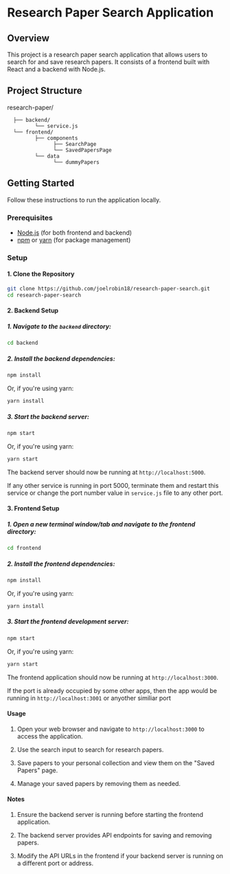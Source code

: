 # Research Paper Search Application

## Overview

This project is a research paper search application that allows users to search for and save research papers. It consists of a frontend built with React and a backend with Node.js.

## Project Structure

research-paper/ 

      ├── backend/ 
             └── service.js
      └── frontend/
             ├── components
                   ├── SearchPage
                   └── SavedPapersPage
             └── data
                   └── dummyPapers

## Getting Started

Follow these instructions to run the application locally.

### Prerequisites

- [Node.js](https://nodejs.org/) (for both frontend and backend)
- [npm](https://www.npmjs.com/) or [yarn](https://yarnpkg.com/) (for package management)

### Setup

#### 1. Clone the Repository

```bash
git clone https://github.com/joelrobin18/research-paper-search.git
cd research-paper-search
```

#### 2. Backend Setup

##### 1. Navigate to the `backend` directory:

```bash
cd backend
```

##### 2. Install the backend dependencies:

```bash
npm install
```

Or, if you're using yarn:

```bash
yarn install
```

##### 3. Start the backend server:

```bash
npm start
```

Or, if you're using yarn:

```bash
yarn start
```

The backend server should now be running at `http://localhost:5000`.

If any other service is running in port 5000, terminate them and restart this service or change the port number value in `service.js` file to any other port.

#### 3. Frontend Setup

##### 1. Open a new terminal window/tab and navigate to the frontend directory:

```bash
cd frontend
```

##### 2. Install the frontend dependencies:

```bash
npm install
```

Or, if you're using yarn:

```bash
yarn install
```

##### 3. Start the frontend development server:

```bash
npm start
```

Or, if you're using yarn:

```bash
yarn start
```

The frontend application should now be running at `http://localhost:3000`.

If the port is already occupied by some other apps, then the app would be running in `http://localhost:3001` or anyother similiar port

#### Usage

1. Open your web browser and navigate to `http://localhost:3000` to access the application.

2. Use the search input to search for research papers.

3. Save papers to your personal collection and view them on the "Saved Papers" page.

4. Manage your saved papers by removing them as needed.

#### Notes

1. Ensure the backend server is running before starting the frontend application.

2. The backend server provides API endpoints for saving and removing papers.

3. Modify the API URLs in the frontend if your backend server is running on a different port or address.
